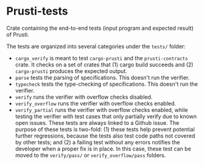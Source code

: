 Prusti-tests
============

Crate containing the end-to-end tests (input program and expected result) of Prusti.


The tests are organized into several categories under the `tests/` folder:

* `cargo_verify` is meant to test `cargo-prusti` and the `prusti-contracts` crate. It checks on a set of crates that (1) cargo build succeeds and (2) `cargo-prusti` produces the expected output.
* `parse` tests the parsing of specifications. This doesn't run the verifier.
* `typecheck` tests the type-checking of specifications. This doesn't run the verifier.
* `verify` runs the verifier with overflow checks disabled.
* `verify_overflow` runs the verifier with overflow checks enabled.
* `verify_partial` runs the verifier with overflow checks enabled, while testing the verifier with test cases that only partially verify due to known open issues. These tests are always linked to a Github issue. The purpose of these tests is two-fold: (1) these tests help prevent potential further regressions, because the tests also test code paths not covered by other tests; and (2) a failing test without any errors notifies the developer when a proper fix is in place. In this case, these test can be moved to the `verify/pass/` or `verify_overflow/pass` folders.
